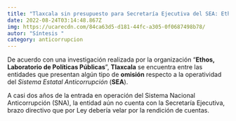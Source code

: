 ```yaml
---
title: "Tlaxcala sin presupuesto para Secretaría Ejecutiva del SEA: Ethos"
date: 2022-08-24T03:14:48.867Z
img: https://ucarecdn.com/84ca63d5-d181-44fc-a305-0f0687498b78/
autor: "Síntesis "
category: anticorrupcion
---
```

De acuerdo con una investigación realizada por la organización “**Ethos, Laboratorio de Políticas Públicas**”, **Tlaxcala** se encuentra entre las entidades que presentan algún tipo de **omisión** respecto a la operatividad del *Sistema Estatal Anticorrupción* (**SEA**).

A casi dos años de la entrada en operación del Sistema Nacional Anticorrupción (SNA), la entidad aún no cuenta con la Secretaría Ejecutiva, brazo directivo que por Ley debería velar por la rendición de cuentas.